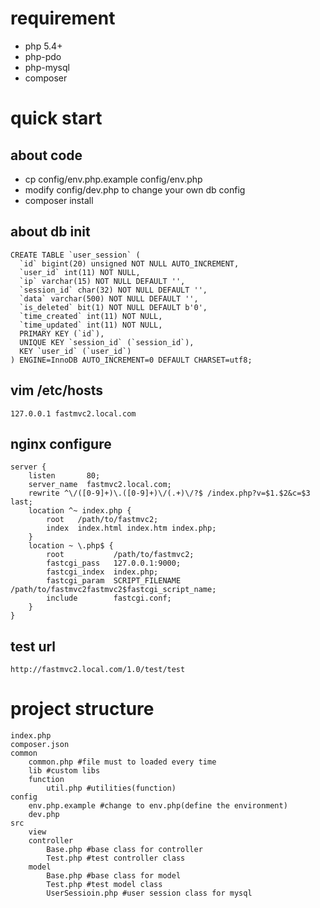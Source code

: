 
# requirement
 - php 5.4+
 - php-pdo
 - php-mysql
 - composer

# quick start

## about code
 - cp config/env.php.example config/env.php
 - modify config/dev.php to change your own db config
 - composer install
 
## about db init
    CREATE TABLE `user_session` (
      `id` bigint(20) unsigned NOT NULL AUTO_INCREMENT,
      `user_id` int(11) NOT NULL,
      `ip` varchar(15) NOT NULL DEFAULT '',
      `session_id` char(32) NOT NULL DEFAULT '',
      `data` varchar(500) NOT NULL DEFAULT '',
      `is_deleted` bit(1) NOT NULL DEFAULT b'0',
      `time_created` int(11) NOT NULL,
      `time_updated` int(11) NOT NULL,
      PRIMARY KEY (`id`),
      UNIQUE KEY `session_id` (`session_id`),
      KEY `user_id` (`user_id`)
    ) ENGINE=InnoDB AUTO_INCREMENT=0 DEFAULT CHARSET=utf8;

## vim /etc/hosts
    127.0.0.1 fastmvc2.local.com

## nginx configure
    server {  
        listen       80;
        server_name  fastmvc2.local.com;
        rewrite ^\/([0-9]+)\.([0-9]+)\/(.+)\/?$ /index.php?v=$1.$2&c=$3 last;
        location ^~ index.php {
            root   /path/to/fastmvc2;
            index  index.html index.htm index.php;
        }
        location ~ \.php$ {
            root           /path/to/fastmvc2;
            fastcgi_pass   127.0.0.1:9000;
            fastcgi_index  index.php;
            fastcgi_param  SCRIPT_FILENAME  /path/to/fastmvc2fastmvc2$fastcgi_script_name;
            include        fastcgi.conf;
        }
    }

## test url
`http://fastmvc2.local.com/1.0/test/test`


# project structure
    index.php
    composer.json
    common
        common.php #file must to loaded every time
        lib #custom libs
        function
            util.php #utilities(function)
    config
        env.php.example #change to env.php(define the environment)
        dev.php
    src
        view
        controller
            Base.php #base class for controller
            Test.php #test controller class
        model
            Base.php #base class for model
            Test.php #test model class
            UserSessioin.php #user session class for mysql
        
